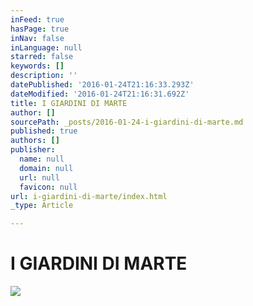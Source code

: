 ```yaml
---
inFeed: true
hasPage: true
inNav: false
inLanguage: null
starred: false
keywords: []
description: ''
datePublished: '2016-01-24T21:16:33.293Z'
dateModified: '2016-01-24T21:16:31.692Z'
title: I GIARDINI DI MARTE
author: []
sourcePath: _posts/2016-01-24-i-giardini-di-marte.md
published: true
authors: []
publisher:
  name: null
  domain: null
  url: null
  favicon: null
url: i-giardini-di-marte/index.html
_type: Article

---
```

# I GIARDINI DI MARTE
![](https://the-grid-user-content.s3-us-west-2.amazonaws.com/feb700a4-87ae-4554-ba7a-b675c3af7db0.jpg)